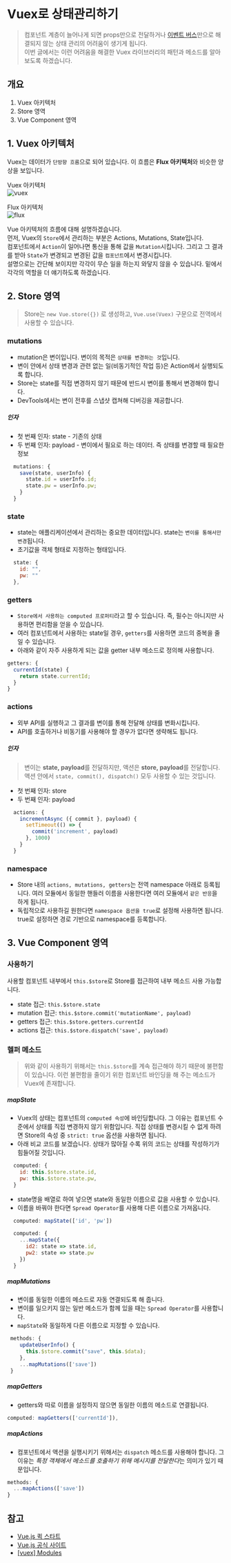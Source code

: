 # Vuex로 상태관리하기

> 컴포넌트 계층이 늘어나게 되면 props만으로 전달하거나 [이벤트 버스](https://vuejs-kr.github.io/jekyll/update/2017/02/13/vuejs-eventbus/)만으로 해결되지 않는 상태 관리의 어려움이 생기게 됩니다.  
> 이번 글에서는 이런 어려움을 해결한 Vuex 라이브러리의 패턴과 메소드를 알아 보도록 하겠습니다.

## 개요

1. Vuex 아키텍처
2. Store 영역
3. Vue Component 영역

## 1. Vuex 아키텍처

Vuex는 데이터가 `단방향 흐름`으로 되어 있습니다. 이 흐름은 **Flux 아키텍처**와 비슷한 양상을 보입니다.

Vuex 아키텍처  
![vuex](./images/vuex.png)

Flux 아키텍처  
![flux](./images/flux.png)

Vue 아키텍처의 흐름에 대해 설명하겠습니다.  
먼저, Vuex의 `Store`에서 관리하는 부분은 Actions, Mutations, State입니다.  
컴포넌트에서 `Action`이 일어나면 통신을 통해 값을 `Mutation`시킵니다. 그리고 그 결과를 받아 `State`가 변경되고 변경된 값을 `컴포넌트`에서 변경시킵니다.  
설명으로는 간단해 보이지만 각각이 무슨 일을 하는지 와닿지 않을 수 있습니다. 밑에서 각각의 역할을 더 얘기하도록 하겠습니다.

## 2. Store 영역

> Store는 `new Vue.store({})` 로 생성하고, `Vue.use(Vuex)` 구문으로 전역에서 사용할 수 있습니다.

### mutations

- mutation은 변이입니다. 변이의 목적은 `상태를 변경하는 것`입니다.
- 변이 안에서 상태 변경과 관련 없는 일(비동기적인 작업 등)은 Action에서 실행되도록 합니다. 
- Store는 state를 직접 변경하지 않기 때문에 반드시 변이를 통해서 변경해야 합니다. 
- DevTools에서는 변이 전후를 스냅샷 캡쳐해 디버깅을 제공합니다.

##### 인자

- 첫 번째 인자: state - 기존의 상태
- 두 번째 인자: payload - 변이에서 필요로 하는 데이터. 즉 상태를 변경할 때 필요한 정보
```js
  mutations: {
    save(state, userInfo) {
      state.id = userInfo.id;
      state.pw = userInfo.pw;
    }
  }
```

### state

- state는 애플리케이션에서 관리하는 중요한 데이터입니다. state는 `변이를 통해서만 변경`됩니다.
- 초기값을 객체 형태로 지정하는 형태입니다.

```js
  state: {
    id: "",
    pw: ""
  },
```

### getters

- `Store에서 사용하는 computed 프로퍼티`라고 할 수 있습니다. 즉, 필수는 아니지만 사용하면 편리함을 얻을 수 있습니다.
- 여러 컴포넌트에서 사용하는 state일 경우, `getters`를 사용하면 코드의 중복을 줄일 수 있습니다.
- 아래와 같이 자주 사용하게 되는 값을 getter 내부 메소드로 정의해 사용합니다. 

```js
getters: {
  currentId(state) {
    return state.currentId;
  }
}
```


### actions

- 외부 API를 실행하고 그 결과를 변이를 통해 전달해 상태를 변화시킵니다.
- API를 호출하거나 비동기를 사용해야 할 경우가 없다면 생략해도 됩니다.

##### 인자

> 변이는 **state, payload**를 전달하지만, 액션은 **store, payload**를 전달합니다. 액션 안에서 `state, commit(), dispatch()` 모두 사용할 수 있는 것입니다.

- 첫 번째 인자: store
- 두 번째 인자: payload

```js
  actions: {
    incrementAsync ({ commit }, payload) {
      setTimeout(() => {
        commit('increment', payload)
      }, 1000)
    }
  }
```


### namespace

- Store 내의 `actions, mutations, getters`는 전역 namespace 아래로 등록됩니다. 여러 모듈에서 동일한 핸들러 이름을 사용한다면 여러 모듈에서 `같은 반응`을 하게 됩니다.
- 독립적으로 사용하길 원한다면 `namespace 옵션을 true`로 설정해 사용하면 됩니다. true로 설정하면 경로 기반으로 namespace를 등록합니다.


## 3. Vue Component 영역

### 사용하기

사용할 컴포넌트 내부에서 `this.$store`로 Store를 접근하여 내부 메소드 사용 가능합니다.

- state 접근: `this.$store.state`
- mutation 접근: `this.$store.commit('mutationName', payload)`
- getters 접근: `this.$store.getters.currentId`
- actions 접근: `this.$store.dispatch('save', payload)`

### 헬퍼 메소드

> 위와 같이 사용하기 위해서는 `this.$store`를 계속 접근해야 하기 때문에 불편함이 있습니다. 
> 이런 불편함을 줄이기 위한 컴포넌트 바인딩을 해 주는 메소드가 Vuex에 존재합니다.

##### mapState

- Vuex의 상태는 컴포넌트의 `computed 속성`에 바인딩합니다. 그 이유는 컴포넌트 수준에서 상태를 직접 변경하지 않기 위함입니다. 직접 상태를 변경시킬 수 없게 하려면 Store의 속성 중 `strict: true` 옵션을 사용하면 됩니다.
- 아래 비교 코드를 보겠습니다. 상태가 많아질 수록 위의 코드는 상태를 작성하기가 힘들어질 것입니다.

```js
  computed: {
    id: this.$store.state.id,
    pw: this.$store.state.pw,
  }
```

- state명을 배열로 하여 넣으면 state와 동일한 이름으로 값을 사용할 수 있습니다.
- 이름을 바꿔야 한다면 `Spread Operator`를 사용해 다른 이름으로 가져옵니다.

```js
  computed: mapState(['id', 'pw'])
  
  computed: {
    ...mapState({
      id2: state => state.id,
      pw2: state => state.pw
    })
  }
```

##### mapMutations

- 변이를 동일한 이름의 메소드로 자동 연결되도록 해 줍니다.
- 변이를 일으키지 않는 일반 메소드가 함께 있을 때는 `Spread Operator`를 사용합니다.
- `mapState`와 동일하게 다른 이름으로 지정할 수 있습니다.

```js
 methods: {
    updateUserInfo() {
      this.$store.commit("save", this.$data);
    },
    ...mapMutations(['save'])
 }
```

##### mapGetters

- getters와 따로 이름을 설정하지 않으면 동일한 이름의 메소드로 연결됩니다.

```js
computed: mapGetters(['currentId']),
```

##### mapActions

- 컴포넌트에서 액션을 실행시키기 위해서는 `dispatch` 메소드를 사용해야 합니다. 그 이유는 *특정 객체에서 메소드를 호출하기 위해 메시지를 전달한다*는 의미가 있기 때문입니다.

```js
methods: {
  ...mapActions(['save'])
}
```

## 참고

- [Vue.js 퀵 스타트](http://www.yes24.com/Product/Goods/45091747)
- [Vue.js 공식 사이트](https://kr.vuejs.org/v2/)
- [[vuex] Modules](https://beomy.tistory.com/88)
